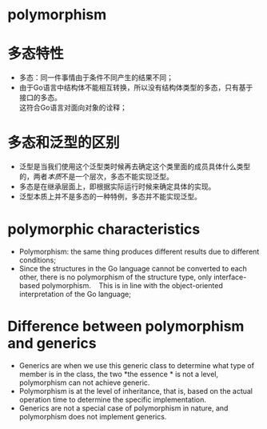 # polymorphism 

# 多态特性
* 多态：同一件事情由于条件不同产生的结果不同；
* 由于Go语言中结构体不能相互转换，所以没有结构体类型的多态，只有基于接口的多态。   
  这符合Go语言对面向对象的诠释； 
   
# 多态和泛型的区别

* 泛型是当我们使用这个泛型类时候再去确定这个类里面的成员具体什么类型的，两者*本质*不是一个层次，多态不能实现泛型。
* 多态是在继承层面上，即根据实际运行时候来确定具体的实现。
* 泛型本质上并不是多态的一种特例，多态并不能实现泛型。


# polymorphic characteristics
* Polymorphism: the same thing produces different results due to different conditions;
* Since the structures in the Go language cannot be converted to each other, there is no polymorphism of the structure type, only interface-based polymorphism.
   This is in line with the object-oriented interpretation of the Go language;
   
# Difference between polymorphism and generics

* Generics are when we use this generic class to determine what type of member is in the class, the two *the essence * is not a level, polymorphism can not achieve generic.
* Polymorphism is at the level of inheritance, that is, based on the actual operation time to determine the specific implementation.
* Generics are not a special case of polymorphism in nature, and polymorphism does not implement generics.